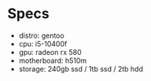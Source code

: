 # Specs
* distro: gentoo
* cpu: i5-10400f
* gpu: radeon rx 580
* motherboard: h510m
* storage: 240gb ssd / 1tb ssd / 2tb hdd

